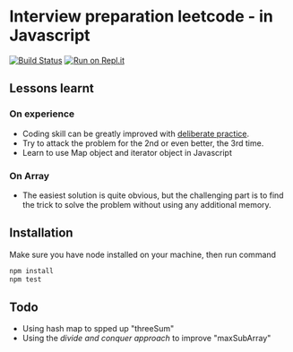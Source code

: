 # Interview preparation leetcode - in Javascript

[![Build Status](https://api.travis-ci.org/hieutle2011/interview-prep-leetcode.svg?branch=master)](https://travis-ci.org/github/hieutle2011/interview-prep-leetcode) [![Run on Repl.it](https://repl.it/badge/github/hieutle2011/interview-prep-leetcode)](https://repl.it/github/hieutle2011/interview-prep-leetcode)

## Lessons learnt

### On experience
- Coding skill can be greatly improved with [deliberate practice](1).
- Try to attack the problem for the 2nd or even better, the 3rd time.
- Learn to use Map object and iterator object in Javascript

### On Array
- The easiest solution is quite obvious, but the challenging part is to find the trick to solve the problem without using any additional memory.

## Installation

Make sure you have node installed on your machine, then run command

```bash
npm install
npm test
```

## Todo
- Using hash map to spped up "threeSum"
- Using the *divide and conquer approach* to improve "maxSubArray"

[1]:https://en.wikipedia.org/wiki/Practice_(learning_method)#Deliberate_practice